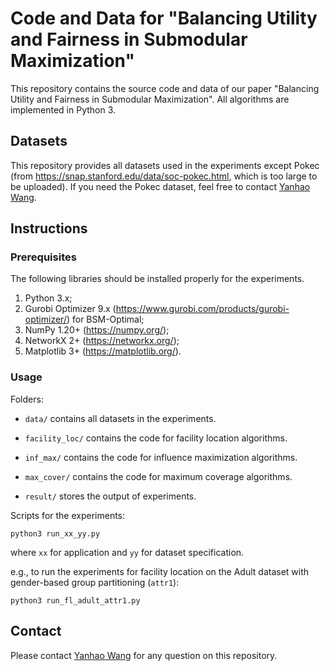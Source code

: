 # Code and Data for "Balancing Utility and Fairness in Submodular Maximization"

This repository contains the source code and data of our paper "Balancing Utility and Fairness in Submodular Maximization". All algorithms are implemented in Python 3.

## Datasets

This repository provides all datasets used in the experiments except Pokec (from <https://snap.stanford.edu/data/soc-pokec.html>, which is too large to be uploaded). If
you need the Pokec dataset, feel free to contact [Yanhao Wang](mailto:yhwang@dase.ecnu.edu.cn).

## Instructions

### Prerequisites

The following libraries should be installed properly for the experiments.

1. Python 3.x;
2. Gurobi Optimizer 9.x (<https://www.gurobi.com/products/gurobi-optimizer/>) for BSM-Optimal;
3. NumPy 1.20+ (<https://numpy.org/>);
4. NetworkX 2+ (<https://networkx.org/>);
5. Matplotlib 3+ (<https://matplotlib.org/>).

### Usage

Folders:

- `data/` contains all datasets in the experiments.

- `facility_loc/` contains the code for facility location algorithms.

- `inf_max/` contains the code for influence maximization algorithms.

- `max_cover/` contains the code for maximum coverage algorithms.

- `result/` stores the output of experiments.

Scripts for the experiments:

`python3 run_xx_yy.py`

where `xx` for application and `yy` for dataset specification.

e.g., to run the experiments for facility location on the Adult dataset with gender-based group partitioning (`attr1`):

`python3 run_fl_adult_attr1.py`

## Contact

Please contact [Yanhao Wang](mailto:yhwang@dase.ecnu.edu.cn) for any question on this repository.
